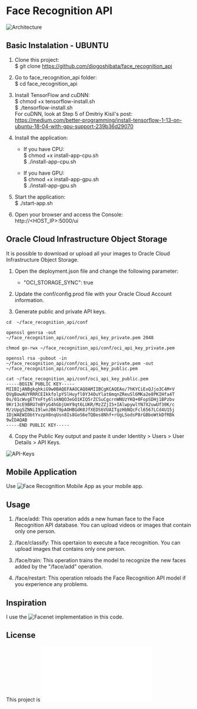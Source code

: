 # Face Recognition API

![Architecture](docs/architecture.png)


## Basic Instalation - UBUNTU

1) Clone this project:<br />
$ git clone https://github.com/diogoshibata/face_recognition_api

2) Go to face_recognition_api folder:<br />
$ cd face_recognition_api

3) Install TensorFlow and cuDNN:<br />
	$ chmod +x tensorflow-install.sh<br />
        $ ./tensorflow-install.sh<br />
	For cuDNN, look at Step 5 of Dmitriy Kisil's post: https://medium.com/better-programming/install-tensorflow-1-13-on-ubuntu-18-04-with-gpu-support-239b36d29070

4) Install the application:
    - If you have CPU:<br />
        $ chmod +x install-app-cpu.sh<br />
        $ ./install-app-cpu.sh

    - If you have GPU:<br />
        $ chmod +x install-app-gpu.sh<br />
        $ ./install-app-gpu.sh
		
5) Start the application:<br />
$ ./start-app.sh

6) Open your browser and access the Console:<br />
    http://<HOST_IP>:5000/ui


## Oracle Cloud Infrastructure Object Storage

It is possible to download or upload all your images to Oracle Cloud Infrastructure Object Storage.

1) Open the deployment.json file and change the following parameter:
    - "OCI_STORAGE_SYNC": true

2) Update the conf/config.prod file with your Oracle Cloud Account information.

3) Generate public and private API keys.
```shell
cd  ~/face_recognition_api/conf

openssl genrsa -out ~/face_recognition_api/conf/oci_api_key_private.pem 2048

chmod go-rwx ~/face_recognition_api/conf/oci_api_key_private.pem

openssl rsa -pubout -in ~/face_recognition_api/conf/oci_api_key_private.pem -out ~/face_recognition_api/conf/oci_api_key_public.pem

cat ~/face_recognition_api/conf/oci_api_key_public.pem
-----BEGIN PUBLIC KEY-----
MIIBIjANBgkqhkiG9w0BAQEFAAOCAQ8AMIIBCgKCAQEAo/7hKYCiExQJjo3C4M+V
QVgBowAUYRRRCEIkkfolpYSlHuyfl0Y34OuYlat6mqnZReuSl6MKa2e8PKIHfa4T
0s/01cWvgETYnFty6lskNQO3eGO1KIQ5rZCSuCgcrnWNUzYKQ+0FopSDHj1BPzbv
9Kr13cE9BRU7nBYyG4hGbjUmY9qt6LUKR/MzZZjI5+IAlwpywlYN7X2uwUf30K/c
M/zUpgSZNNiI9lwnJB679pAOHBGdK0JfXEDS6VUAITgzHbNQcFcl6567LCd4U15j
1DjWAEWIObtYvzpX0nqUsn8Is8GoS6eTQBes8Nhf+rUgLSodsP8rGBboWtkDfRBk
9wIDAQAB
-----END PUBLIC KEY-----
```

4) Copy the Public Key output and paste it under Identity > Users > User Details > API Keys.

![API-Keys](docs/api-keys.png)


## Mobile Application

Use ![Face Recognition Mobile App](https://github.com/waslleysouza/face_recognition_mobile_app) as your mobile app.


## Usage

1) /face/add: This operation adds a new human face to the Face Recognition API database. You can upload videos or images that contain only one person.

2) /face/classify: This opertaion to execute a face recognition. You can upload images that contains only one person.

3) /face/train: This operation trains the model to recognize the new faces added by the "/face/add" operation.

4) /face/restart: This operation reloads the Face Recognition API model if you experience any problems.


## Inspiration

I use the ![Facenet](https://github.com/davidsandberg/facenet) implementation in this code.


## License

This project is ![MIT License](LICENSE.md)
